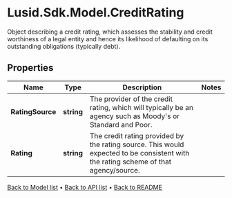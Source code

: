 # Lusid.Sdk.Model.CreditRating
Object describing a credit rating, which assesses the stability and credit worthiness of a legal entity and hence its likelihood of defaulting on its outstanding obligations (typically debt).

## Properties

Name | Type | Description | Notes
------------ | ------------- | ------------- | -------------
**RatingSource** | **string** | The provider of the credit rating, which will typically be an agency such as Moody&#39;s or Standard and Poor. | 
**Rating** | **string** | The credit rating provided by the rating source. This would expected to be consistent with the rating scheme of that agency/source. | 

[Back to Model list](../README.md#documentation-for-models) &#8226; [Back to API list](../README.md#documentation-for-api-endpoints) &#8226; [Back to README](../README.md)

